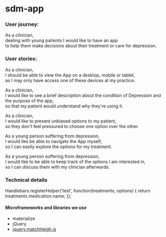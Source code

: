 # sdm-app

### User journey:

As a clinician,  
dealing with  young patients I would like to have an app  
to help them make decisions about their treatment or care for depression.  

### User stories:

As a clinician,  
I should be able to view the App on a desktop, mobile or tablet,  
as I may only have access one of these devices at my practice.  

As a clinician,  
I would like to see a brief description about the condition of Depression and the purpose of the app,  
so that my patient would understand why they're using it.  

As a clinician,  
I would like to present unbiased  options to my patient,  
so they don't feel pressured to choose one option over the other.  

As a young person suffering from depression,  
I would like be able to navigate the App myself,  
so I can easily explore the options for my treatment.  

As a young person suffering from depression,  
I would like to be able to keep track of the options I am interested in,  
so I can discuss them with my clinician afterwards.  

### Technical details

Handlebars.registerHelper('test', function(treatments, options) {
  return treatments.medication.name;
});

<!--<h2>{{test treatments}}</h2>-->

#### Microframeworks and libraries we use

- materialize  
- jQuery  
- [jquery.matchHeigh.js](https://github.com/liabru/jquery-match-height)  

